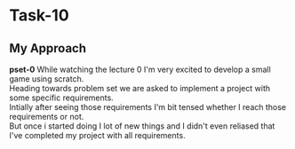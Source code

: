 # Task-10
## My Approach
**pset-0**
While watching the lecture 0 I'm very excited to develop a small game using scratch.\
Heading towards problem set we are asked to implement a project with some specific requirements.\
Intially after seeing those requirements I'm bit tensed whether I reach those requirements or not.\
But once i started doing I lot of new things and I didn't even reliased that I've completed my project with all requirements. 
